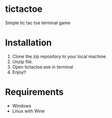 # tictactoe
Simple tic tac toe terminal game

# Installation
1. Clone the zip repository to your local machine.
2. Unzip file.
3. Open tictactoe.exe in terminal
4. Enjoy!!

# Requirements 
- Windows
- Linux with Wine
